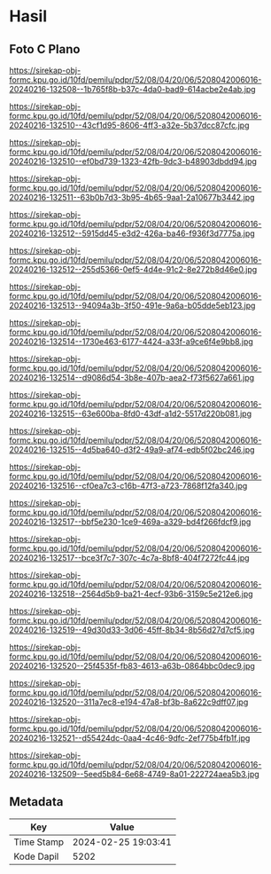 # Hasil

## Foto C Plano

https://sirekap-obj-formc.kpu.go.id/10fd/pemilu/pdpr/52/08/04/20/06/5208042006016-20240216-132508--1b765f8b-b37c-4da0-bad9-614acbe2e4ab.jpg

https://sirekap-obj-formc.kpu.go.id/10fd/pemilu/pdpr/52/08/04/20/06/5208042006016-20240216-132510--43cf1d95-8606-4ff3-a32e-5b37dcc87cfc.jpg

https://sirekap-obj-formc.kpu.go.id/10fd/pemilu/pdpr/52/08/04/20/06/5208042006016-20240216-132510--ef0bd739-1323-42fb-9dc3-b48903dbdd94.jpg

https://sirekap-obj-formc.kpu.go.id/10fd/pemilu/pdpr/52/08/04/20/06/5208042006016-20240216-132511--63b0b7d3-3b95-4b65-9aa1-2a10677b3442.jpg

https://sirekap-obj-formc.kpu.go.id/10fd/pemilu/pdpr/52/08/04/20/06/5208042006016-20240216-132512--5915dd45-e3d2-426a-ba46-f936f3d7775a.jpg

https://sirekap-obj-formc.kpu.go.id/10fd/pemilu/pdpr/52/08/04/20/06/5208042006016-20240216-132512--255d5366-0ef5-4d4e-91c2-8e272b8d46e0.jpg

https://sirekap-obj-formc.kpu.go.id/10fd/pemilu/pdpr/52/08/04/20/06/5208042006016-20240216-132513--94094a3b-3f50-491e-9a6a-b05dde5eb123.jpg

https://sirekap-obj-formc.kpu.go.id/10fd/pemilu/pdpr/52/08/04/20/06/5208042006016-20240216-132514--1730e463-6177-4424-a33f-a9ce6f4e9bb8.jpg

https://sirekap-obj-formc.kpu.go.id/10fd/pemilu/pdpr/52/08/04/20/06/5208042006016-20240216-132514--d9086d54-3b8e-407b-aea2-f73f5627a661.jpg

https://sirekap-obj-formc.kpu.go.id/10fd/pemilu/pdpr/52/08/04/20/06/5208042006016-20240216-132515--63e600ba-8fd0-43df-a1d2-5517d220b081.jpg

https://sirekap-obj-formc.kpu.go.id/10fd/pemilu/pdpr/52/08/04/20/06/5208042006016-20240216-132515--4d5ba640-d3f2-49a9-af74-edb5f02bc246.jpg

https://sirekap-obj-formc.kpu.go.id/10fd/pemilu/pdpr/52/08/04/20/06/5208042006016-20240216-132516--cf0ea7c3-c16b-47f3-a723-7868f12fa340.jpg

https://sirekap-obj-formc.kpu.go.id/10fd/pemilu/pdpr/52/08/04/20/06/5208042006016-20240216-132517--bbf5e230-1ce9-469a-a329-bd4f266fdcf9.jpg

https://sirekap-obj-formc.kpu.go.id/10fd/pemilu/pdpr/52/08/04/20/06/5208042006016-20240216-132517--bce3f7c7-307c-4c7a-8bf8-404f7272fc44.jpg

https://sirekap-obj-formc.kpu.go.id/10fd/pemilu/pdpr/52/08/04/20/06/5208042006016-20240216-132518--2564d5b9-ba21-4ecf-93b6-3159c5e212e6.jpg

https://sirekap-obj-formc.kpu.go.id/10fd/pemilu/pdpr/52/08/04/20/06/5208042006016-20240216-132519--49d30d33-3d06-45ff-8b34-8b56d27d7cf5.jpg

https://sirekap-obj-formc.kpu.go.id/10fd/pemilu/pdpr/52/08/04/20/06/5208042006016-20240216-132520--25f4535f-fb83-4613-a63b-0864bbc0dec9.jpg

https://sirekap-obj-formc.kpu.go.id/10fd/pemilu/pdpr/52/08/04/20/06/5208042006016-20240216-132520--311a7ec8-e194-47a8-bf3b-8a622c9dff07.jpg

https://sirekap-obj-formc.kpu.go.id/10fd/pemilu/pdpr/52/08/04/20/06/5208042006016-20240216-132521--d55424dc-0aa4-4c46-9dfc-2ef775b4fb1f.jpg

https://sirekap-obj-formc.kpu.go.id/10fd/pemilu/pdpr/52/08/04/20/06/5208042006016-20240216-132509--5eed5b84-6e68-4749-8a01-222724aea5b3.jpg


## Metadata

| Key        | Value               |
| ---------- | ------------------- |
| Time Stamp | 2024-02-25 19:03:41 |
| Kode Dapil | 5202                |



